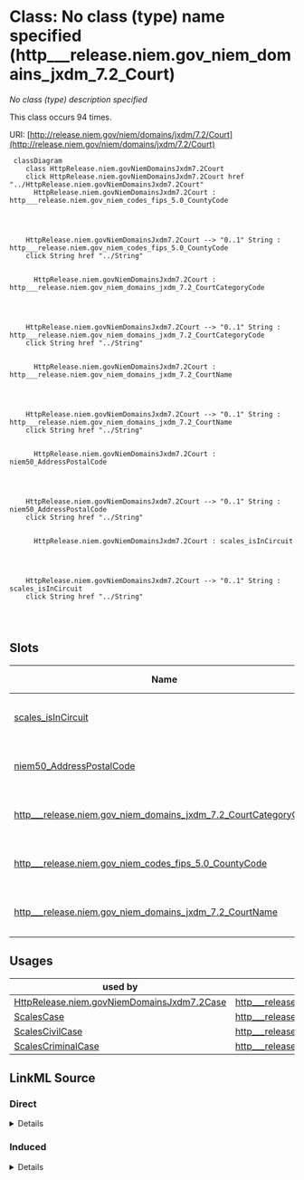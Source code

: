 

# Class: No class (type) name specified (http___release.niem.gov_niem_domains_jxdm_7.2_Court)


_No class (type) description specified_






This class occurs 94 times.


URI: [http://release.niem.gov/niem/domains/jxdm/7.2/Court](http://release.niem.gov/niem/domains/jxdm/7.2/Court)






```mermaid
 classDiagram
    class HttpRelease.niem.govNiemDomainsJxdm7.2Court
    click HttpRelease.niem.govNiemDomainsJxdm7.2Court href "../HttpRelease.niem.govNiemDomainsJxdm7.2Court"
      HttpRelease.niem.govNiemDomainsJxdm7.2Court : http___release.niem.gov_niem_codes_fips_5.0_CountyCode
        
          
    
    
    HttpRelease.niem.govNiemDomainsJxdm7.2Court --> "0..1" String : http___release.niem.gov_niem_codes_fips_5.0_CountyCode
    click String href "../String"

        
      HttpRelease.niem.govNiemDomainsJxdm7.2Court : http___release.niem.gov_niem_domains_jxdm_7.2_CourtCategoryCode
        
          
    
    
    HttpRelease.niem.govNiemDomainsJxdm7.2Court --> "0..1" String : http___release.niem.gov_niem_domains_jxdm_7.2_CourtCategoryCode
    click String href "../String"

        
      HttpRelease.niem.govNiemDomainsJxdm7.2Court : http___release.niem.gov_niem_domains_jxdm_7.2_CourtName
        
          
    
    
    HttpRelease.niem.govNiemDomainsJxdm7.2Court --> "0..1" String : http___release.niem.gov_niem_domains_jxdm_7.2_CourtName
    click String href "../String"

        
      HttpRelease.niem.govNiemDomainsJxdm7.2Court : niem50_AddressPostalCode
        
          
    
    
    HttpRelease.niem.govNiemDomainsJxdm7.2Court --> "0..1" String : niem50_AddressPostalCode
    click String href "../String"

        
      HttpRelease.niem.govNiemDomainsJxdm7.2Court : scales_isInCircuit
        
          
    
    
    HttpRelease.niem.govNiemDomainsJxdm7.2Court --> "0..1" String : scales_isInCircuit
    click String href "../String"

        
      
```




<!-- no inheritance hierarchy -->


## Slots

| Name | Cardinality and Range | Description | Inheritance | Occurrences |
| ---  | --- | --- | --- | --- |
| [scales_isInCircuit](../slots/scales_isInCircuit.md) | 0..1 <br/> [xsd:string](http://www.w3.org/2001/XMLSchema#string) | No slot (predicate) description specified <br/>  | direct | 94 |
| [niem50_AddressPostalCode](../slots/niem50_AddressPostalCode.md) | 0..1 <br/> [xsd:string](http://www.w3.org/2001/XMLSchema#string) | No slot (predicate) description specified <br/>  | direct | 40932 |
| [http___release.niem.gov_niem_domains_jxdm_7.2_CourtCategoryCode](../slots/http___release.niem.gov_niem_domains_jxdm_7.2_CourtCategoryCode.md) | 0..1 <br/> [xsd:string](http://www.w3.org/2001/XMLSchema#string) | No slot (predicate) description specified <br/>  | direct | 94 |
| [http___release.niem.gov_niem_codes_fips_5.0_CountyCode](../slots/http___release.niem.gov_niem_codes_fips_5.0_CountyCode.md) | 0..1 <br/> [xsd:string](http://www.w3.org/2001/XMLSchema#string) | No slot (predicate) description specified <br/>  | direct | 3035 |
| [http___release.niem.gov_niem_domains_jxdm_7.2_CourtName](../slots/http___release.niem.gov_niem_domains_jxdm_7.2_CourtName.md) | 0..1 <br/> [xsd:string](http://www.w3.org/2001/XMLSchema#string) | No slot (predicate) description specified <br/>  | direct | 94 |





## Usages

| used by | used in | type | used |
| ---  | --- | --- | --- |
| [HttpRelease.niem.govNiemDomainsJxdm7.2Case](../classes/HttpRelease.niem.govNiemDomainsJxdm7.2Case.md) | [http___release.niem.gov_niem_domains_jxdm_7.2_CaseCourt](../slots/http___release.niem.gov_niem_domains_jxdm_7.2_CaseCourt.md) | any_of[range] | [HttpRelease.niem.govNiemDomainsJxdm7.2Court](../classes/HttpRelease.niem.govNiemDomainsJxdm7.2Court.md) |
| [ScalesCase](../classes/ScalesCase.md) | [http___release.niem.gov_niem_domains_jxdm_7.2_CaseCourt](../slots/http___release.niem.gov_niem_domains_jxdm_7.2_CaseCourt.md) | any_of[range] | [HttpRelease.niem.govNiemDomainsJxdm7.2Court](../classes/HttpRelease.niem.govNiemDomainsJxdm7.2Court.md) |
| [ScalesCivilCase](../classes/ScalesCivilCase.md) | [http___release.niem.gov_niem_domains_jxdm_7.2_CaseCourt](../slots/http___release.niem.gov_niem_domains_jxdm_7.2_CaseCourt.md) | any_of[range] | [HttpRelease.niem.govNiemDomainsJxdm7.2Court](../classes/HttpRelease.niem.govNiemDomainsJxdm7.2Court.md) |
| [ScalesCriminalCase](../classes/ScalesCriminalCase.md) | [http___release.niem.gov_niem_domains_jxdm_7.2_CaseCourt](../slots/http___release.niem.gov_niem_domains_jxdm_7.2_CaseCourt.md) | any_of[range] | [HttpRelease.niem.govNiemDomainsJxdm7.2Court](../classes/HttpRelease.niem.govNiemDomainsJxdm7.2Court.md) |











## LinkML Source

<!-- TODO: investigate https://stackoverflow.com/questions/37606292/how-to-create-tabbed-code-blocks-in-mkdocs-or-sphinx -->

### Direct

<details>

```yaml
name: http___release.niem.gov_niem_domains_jxdm_7.2_Court
conforms_to: No schema conformance document specified
annotations:
  count:
    tag: count
    value: 94
description: No class (type) description specified
title: No class (type) name specified
from_schema: scales-kg
rank: 1000
slots:
- scales_isInCircuit
- niem50_AddressPostalCode
- http___release.niem.gov_niem_domains_jxdm_7.2_CourtCategoryCode
- http___release.niem.gov_niem_codes_fips_5.0_CountyCode
- http___release.niem.gov_niem_domains_jxdm_7.2_CourtName
slot_usage:
  http___release.niem.gov_niem_codes_fips_5.0_CountyCode:
    name: http___release.niem.gov_niem_codes_fips_5.0_CountyCode
    annotations:
      string:
        tag: string
        value: 3035
  http___release.niem.gov_niem_domains_jxdm_7.2_CourtCategoryCode:
    name: http___release.niem.gov_niem_domains_jxdm_7.2_CourtCategoryCode
    annotations:
      string:
        tag: string
        value: 94
  http___release.niem.gov_niem_domains_jxdm_7.2_CourtName:
    name: http___release.niem.gov_niem_domains_jxdm_7.2_CourtName
    annotations:
      string:
        tag: string
        value: 94
  niem50_AddressPostalCode:
    name: niem50_AddressPostalCode
    annotations:
      string:
        tag: string
        value: 40932
  scales_isInCircuit:
    name: scales_isInCircuit
    annotations:
      string:
        tag: string
        value: 94
class_uri: http://release.niem.gov/niem/domains/jxdm/7.2/Court

```
</details>

### Induced

<details>

```yaml
name: http___release.niem.gov_niem_domains_jxdm_7.2_Court
conforms_to: No schema conformance document specified
annotations:
  count:
    tag: count
    value: 94
description: No class (type) description specified
title: No class (type) name specified
from_schema: scales-kg
rank: 1000
slot_usage:
  http___release.niem.gov_niem_codes_fips_5.0_CountyCode:
    name: http___release.niem.gov_niem_codes_fips_5.0_CountyCode
    annotations:
      string:
        tag: string
        value: 3035
  http___release.niem.gov_niem_domains_jxdm_7.2_CourtCategoryCode:
    name: http___release.niem.gov_niem_domains_jxdm_7.2_CourtCategoryCode
    annotations:
      string:
        tag: string
        value: 94
  http___release.niem.gov_niem_domains_jxdm_7.2_CourtName:
    name: http___release.niem.gov_niem_domains_jxdm_7.2_CourtName
    annotations:
      string:
        tag: string
        value: 94
  niem50_AddressPostalCode:
    name: niem50_AddressPostalCode
    annotations:
      string:
        tag: string
        value: 40932
  scales_isInCircuit:
    name: scales_isInCircuit
    annotations:
      string:
        tag: string
        value: 94
attributes:
  scales_isInCircuit:
    name: scales_isInCircuit
    annotations:
      string:
        tag: string
        value: 94
    description: No slot (predicate) description specified
    examples:
    - object:
        example_object: Ninth
        example_object_type: string
        example_predicate: scales:isInCircuit
        example_subject: scales:Court/akd
        example_subject_type: http___release.niem.gov_niem_domains_jxdm_7.2_Court
    from_schema: scales-kg
    rank: 1000
    slot_uri: scales:isInCircuit
    alias: scales_isInCircuit
    owner: http___release.niem.gov_niem_domains_jxdm_7.2_Court
    domain_of:
    - http___release.niem.gov_niem_domains_jxdm_7.2_Court
    range: string
  niem50_AddressPostalCode:
    name: niem50_AddressPostalCode
    annotations:
      string:
        tag: string
        value: 40932
    description: No slot (predicate) description specified
    examples:
    - object:
        example_object: '99501'
        example_object_type: string
        example_predicate: niem50:AddressPostalCode
        example_subject: scales:Court/akd
        example_subject_type: http___release.niem.gov_niem_domains_jxdm_7.2_Court
    from_schema: scales-kg
    rank: 1000
    slot_uri: niem50:AddressPostalCode
    alias: niem50_AddressPostalCode
    owner: http___release.niem.gov_niem_domains_jxdm_7.2_Court
    domain_of:
    - http___release.niem.gov_niem_domains_jxdm_7.2_Court
    range: string
  http___release.niem.gov_niem_domains_jxdm_7.2_CourtCategoryCode:
    name: http___release.niem.gov_niem_domains_jxdm_7.2_CourtCategoryCode
    annotations:
      string:
        tag: string
        value: 94
    description: No slot (predicate) description specified
    examples:
    - object:
        example_object: FED
        example_object_type: string
        example_predicate: http://release.niem.gov/niem/domains/jxdm/7.2/CourtCategoryCode
        example_subject: scales:Court/akd
        example_subject_type: http___release.niem.gov_niem_domains_jxdm_7.2_Court
    from_schema: scales-kg
    rank: 1000
    slot_uri: http://release.niem.gov/niem/domains/jxdm/7.2/CourtCategoryCode
    alias: http___release.niem.gov_niem_domains_jxdm_7.2_CourtCategoryCode
    owner: http___release.niem.gov_niem_domains_jxdm_7.2_Court
    domain_of:
    - http___release.niem.gov_niem_domains_jxdm_7.2_Court
    range: string
  http___release.niem.gov_niem_codes_fips_5.0_CountyCode:
    name: http___release.niem.gov_niem_codes_fips_5.0_CountyCode
    annotations:
      string:
        tag: string
        value: 3035
    description: No slot (predicate) description specified
    examples:
    - object:
        example_object: '02013'
        example_object_type: string
        example_predicate: http://release.niem.gov/niem/codes/fips/5.0/CountyCode
        example_subject: scales:Court/akd
        example_subject_type: http___release.niem.gov_niem_domains_jxdm_7.2_Court
    from_schema: scales-kg
    rank: 1000
    slot_uri: http://release.niem.gov/niem/codes/fips/5.0/CountyCode
    alias: http___release.niem.gov_niem_codes_fips_5.0_CountyCode
    owner: http___release.niem.gov_niem_domains_jxdm_7.2_Court
    domain_of:
    - http___release.niem.gov_niem_domains_jxdm_7.2_Court
    range: string
  http___release.niem.gov_niem_domains_jxdm_7.2_CourtName:
    name: http___release.niem.gov_niem_domains_jxdm_7.2_CourtName
    annotations:
      string:
        tag: string
        value: 94
    description: No slot (predicate) description specified
    examples:
    - object:
        example_object: District Court, D. Alaska
        example_object_type: string
        example_predicate: http://release.niem.gov/niem/domains/jxdm/7.2/CourtName
        example_subject: scales:Court/akd
        example_subject_type: http___release.niem.gov_niem_domains_jxdm_7.2_Court
    from_schema: scales-kg
    rank: 1000
    slot_uri: http://release.niem.gov/niem/domains/jxdm/7.2/CourtName
    alias: http___release.niem.gov_niem_domains_jxdm_7.2_CourtName
    owner: http___release.niem.gov_niem_domains_jxdm_7.2_Court
    domain_of:
    - http___release.niem.gov_niem_domains_jxdm_7.2_Court
    range: string
class_uri: http://release.niem.gov/niem/domains/jxdm/7.2/Court

```
</details>